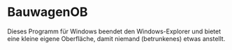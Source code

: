 # BauwagenOB
Dieses Programm für Windows beendet den Windows-Explorer und bietet eine kleine eigene Oberfläche, damit niemand (betrunkenes) etwas anstellt.

